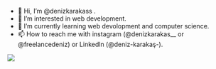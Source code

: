 - 👋 Hi, I’m @denizkarakass .
- 👀 I’m interested in web development.
- 🌱 I’m currently learning web devolopment and computer science.
- 📫 How to reach me with instagram (@denizkarakas__ or @freelancedeniz) or Linkedln (@deniz-karakaş-).

<img src="https://github-readme-stats.vercel.app/api?username=MustafaBKLZ&&show_icons=true&title_color=ffffff&icon_color=bb2acf&text_color=daf7dc&bg_color=151515">

<!---
denizkarakass/denizkarakass is a ✨ special ✨ repository because its `README.md` (this file) appears on your GitHub profile.
You can click the Preview link to take a look at your changes.
--->
